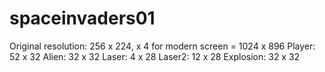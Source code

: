 # spaceinvaders01

Original resolution: 256 x 224, x 4 for modern screen = 1024 x 896
Player: 52 x 32
Alien: 32 x 32
Laser: 4 x 28
Laser2: 12 x 28
Explosion: 32 x 32